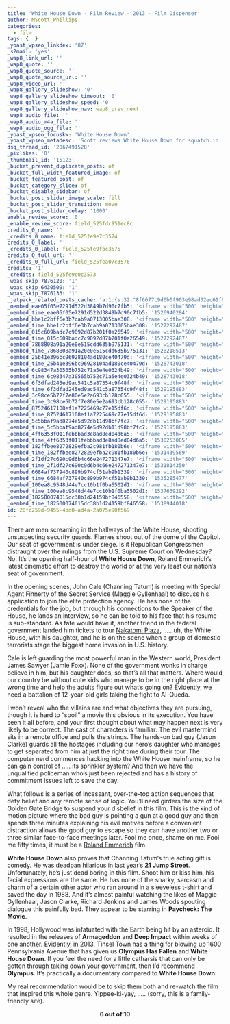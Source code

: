 ```yaml
---
title: 'White House Down - Film Review - 2013 - Film Dispenser'
author: MScott_Phillips
categories:
  - film
tags: {  }
_yoast_wpseo_linkdex: '87'
_s2mail: 'yes'
_wap8_link_url: ''
_wap8_quote: ''
_wap8_quote_source: ''
_wap8_quote_source_url: ''
_wap8_video_url: ''
_wap8_gallery_slideshow: '0'
_wap8_gallery_slideshow_timeout: '0'
_wap8_gallery_slideshow_speed: '0'
_wap8_gallery_slideshow_nav: wap8_prev_next
_wap8_audio_file: ''
_wap8_audio_m4a_file: ''
_wap8_audio_ogg_file: ''
_yoast_wpseo_focuskw: 'White House Down'
_yoast_wpseo_metadesc: 'Scott reviews White House Down for squatch.in. Is this summer action film worth your time? Read on to find out!'
dsq_thread_id: '2067491528'
_pixlikes: '0'
_thumbnail_id: '15123'
_bucket_prevent_duplicate_posts: of
_bucket_full_width_featured_image: of
_bucket_featured_post: of
_bucket_category_slide: of
_bucket_disable_sidebar: of
_bucket_post_slider_image_scale: fill
_bucket_post_slider_transition: move
_bucket_post_slider_delay: '1000'
enable_review_score: '0'
_enable_review_score: field_525fdc951ec8c
credits_0_name: ''
_credits_0_name: field_525fe9e7c3574
credits_0_label: ''
_credits_0_label: field_525fe9fbc3575
credits_0_full_url: ''
_credits_0_full_url: field_525fea07c3576
credits: '1'
_credits: field_525fe9c0c3573
_wpas_skip_7876120: '1'
_wpas_skip_6430509: '1'
_wpas_skip_7876133: '1'
_jetpack_related_posts_cache: 'a:1:{s:32:"8f6677c9d6b0f903e98ad32ec61f8deb";a:2:{s:7:"expires";i:1461910174;s:7:"payload";a:3:{i:0;a:1:{s:2:"id";i:13511;}i:1;a:1:{s:2:"id";i:13440;}i:2;a:1:{s:2:"id";i:8054;}}}}'
_oembed_eae05f05e7291d522d3849b7d90c7fb5: '<iframe width="500" height="281" src="https://www.youtube.com/embed/9teNKmm9R3k?start=3&feature=oembed" frameborder="0" allow="autoplay; encrypted-media" allowfullscreen></iframe>'
_oembed_time_eae05f05e7291d522d3849b7d90c7fb5: '1526940284'
_oembed_bbe1c2bff6e3b7cab9a0713005bae308: '<iframe width="500" height="281" src="https://www.youtube.com/embed/_DTbx7c7ez8?feature=oembed" frameborder="0" allow="autoplay; encrypted-media" allowfullscreen></iframe>'
_oembed_time_bbe1c2bff6e3b7cab9a0713005bae308: '1527292487'
_oembed_015c609badc7c9092d87b201f0a26549: '<iframe width="500" height="281" src="https://www.youtube.com/embed/dkhBDhQ4OxM?feature=oembed" frameborder="0" allow="autoplay; encrypted-media" allowfullscreen></iframe>'
_oembed_time_015c609badc7c9092d87b201f0a26549: '1527292487'
_oembed_7868808a91a20e0e515cdd635b975131: '<iframe width="500" height="281" src="https://www.youtube.com/embed/PEZ2r1YGKSA?feature=oembed" frameborder="0" allow="autoplay; encrypted-media" allowfullscreen></iframe>'
_oembed_time_7868808a91a20e0e515cdd635b975131: '1528218513'
_oembed_25b41e396bc96928104ad180ce40479d: '<iframe width="500" height="281" src="https://www.youtube.com/embed/MFWF9dU5Zc0?feature=oembed" frameborder="0" allow="autoplay; encrypted-media" allowfullscreen></iframe>'
_oembed_time_25b41e396bc96928104ad180ce40479d: '1528743018'
_oembed_6c98347a30565b752c71a5e4e0324b49: '<iframe width="500" height="281" src="https://www.youtube.com/embed/FhwktRDG_aQ?feature=oembed" frameborder="0" allow="autoplay; encrypted-media" allowfullscreen></iframe>'
_oembed_time_6c98347a30565b752c71a5e4e0324b49: '1528743018'
_oembed_6f3dfad245ed9ac541c5a87354c9f48f: '<iframe width="500" height="281" src="https://www.youtube.com/embed/rTMINaybeyE?feature=oembed" frameborder="0" allow="autoplay; encrypted-media" allowfullscreen></iframe>'
_oembed_time_6f3dfad245ed9ac541c5a87354c9f48f: '1529195883'
_oembed_3c98ce5b72f7e80e5e2a693cb128c055: '<iframe width="500" height="281" src="https://www.youtube.com/embed/j7RHHPN4gII?feature=oembed" frameborder="0" allow="autoplay; encrypted-media" allowfullscreen></iframe>'
_oembed_time_3c98ce5b72f7e80e5e2a693cb128c055: '1529195883'
_oembed_87524617108ef1a7225469c77e15df6d: '<iframe width="500" height="281" src="https://www.youtube.com/embed/bP8vCXPo-BA?feature=oembed" frameborder="0" allow="autoplay; encrypted-media" allowfullscreen></iframe>'
_oembed_time_87524617108ef1a7225469c77e15df6d: '1529195883'
_oembed_5c5bbaf9ad8274e5d92db11d98bf7fc7: '<iframe width="500" height="281" src="https://www.youtube.com/embed/yqAS2lPISa8?feature=oembed" frameborder="0" allow="autoplay; encrypted-media" allowfullscreen></iframe>'
_oembed_time_5c5bbaf9ad8274e5d92db11d98bf7fc7: '1529195883'
_oembed_4ff6353f011febbbad3e8ad8ed04d6a5: '<iframe width="500" height="281" src="https://www.youtube.com/embed/HikYI0jIAwU?feature=oembed" frameborder="0" allow="autoplay; encrypted-media" allowfullscreen></iframe>'
_oembed_time_4ff6353f011febbbad3e8ad8ed04d6a5: '1530253005'
_oembed_182ffbee8272829efba2c981fb180b6e: '<iframe width="500" height="281" src="https://www.youtube.com/embed/Seg_yBYPjG4?feature=oembed" frameborder="0" allow="autoplay; encrypted-media" allowfullscreen></iframe>'
_oembed_time_182ffbee8272829efba2c981fb180b6e: '1531439569'
_oembed_2f1df27c690c9d6b4c66e247271347e7: '<iframe width="500" height="281" src="https://www.youtube.com/embed/9XxLHyzsB_Q?feature=oembed" frameborder="0" allow="autoplay; encrypted-media" allowfullscreen></iframe>'
_oembed_time_2f1df27c690c9d6b4c66e247271347e7: '1531814350'
_oembed_6684af737940c899b974cf51ab9b1339: '<iframe width="500" height="281" src="https://www.youtube.com/embed/gp-8oB53P7k?feature=oembed" frameborder="0" allow="autoplay; encrypted-media" allowfullscreen></iframe>'
_oembed_time_6684af737940c899b974cf51ab9b1339: '1535285477'
_oembed_100ea8c9548d44e7cc10b1f0ba5502d1: '<iframe width="500" height="281" src="https://www.youtube.com/embed/ek1ePFp-nBI?feature=oembed" frameborder="0" allow="autoplay; encrypted-media" allowfullscreen></iframe>'
_oembed_time_100ea8c9548d44e7cc10b1f0ba5502d1: '1537639292'
_oembed_182500074015dc38b1d24159bf846558: '<iframe width="500" height="281" src="https://www.youtube.com/embed/USPd0vX2sdc?feature=oembed" frameborder="0" allow="autoplay; encrypted-media" allowfullscreen></iframe>'
_oembed_time_182500074015dc38b1d24159bf846558: '1538944018'
id: 20fc259d-9455-4bd0-ad4a-2a075e90f569
---
```

<p>There are men screaming in the hallways of the White House, shooting unsuspecting security guards. Flames shoot out of the dome of the Capitol. Our seat of government is under siege. Is it Republican Congressmen distraught over the rulings from the U.S. Supreme Court on Wednesday? No. It’s the opening half-hour of <b>White House Down</b>, Roland Emmerich’s latest cinematic effort to destroy the world or at the very least our nation’s seat of government.</p>
<p>In the opening scenes, John Cale (Channing Tatum) is meeting with Special Agent Finnerty of the Secret Service (Maggie Gyllenhaal) to discuss his application to join the elite protection agency. He has none of the credentials for the job, but through his connections to the Speaker of the House, he lands an interview, so he can be told to his face that his resume is sub-standard. As fate would have it, another friend in the federal government landed him tickets to tour <a title="Nakatomi Plaza" href="http://diehard.wikia.com/wiki/Nakatomi_Plaza" target="_blank">Nakatomi Plaza</a>, ….. uh, the White House, with his daughter, and he is on the scene when a group of domestic terrorists stage the biggest home invasion in U.S. history.</p>
<p>Cale is left guarding the most powerful man in the Western world, President James Sawyer (Jamie Foxx). None of the government wonks in charge believe in him, but his daughter does, so that’s all that matters. Where would our country be without cute kids who manage to be in the right place at the wrong time and help the adults figure out what’s going on? Evidently, we need a battalion of 12-year-old girls taking the fight to Al-Queda.</p>
<p>I won’t reveal who the villains are and what objectives they are pursuing, though it is hard to “spoil” a movie this obvious in its execution. You have seen it all before, and your first thought about what may happen next is very likely to be correct. The cast of characters is familiar: The evil mastermind sits in a remote office and pulls the strings. The hands-on bad guy (Jason Clarke) guards all the hostages including our hero’s daughter who manages to get separated from him at just the right time during their tour. The computer nerd commences hacking into the White House mainframe, so he can gain control of ….. its sprinkler system? And then we have the unqualified policeman who’s just been rejected and has a history of commitment issues left to save the day.</p>
<p>What follows is a series of incessant, over-the-top action sequences that defy belief and any remote sense of logic. <b> </b>You’ll need girders the size of the Golden Gate Bridge to suspend your disbelief in this film. This is the kind of motion picture where the bad guy is pointing a gun at a good guy and then spends three minutes explaining his evil motives before a convenient distraction allows the good guy to escape so they can have another two or three similar face-to-face meetings later. Fool me once, shame on me. Fool me fifty times, it must be a <a title="Roland's IMDB Page" href="http://www.imdb.com/name/nm0000386/" target="_blank">Roland Emmerich</a> film.</p>
<p><b>White House Down</b> also proves that Channing Tatum’s true acting gift is comedy. He was deadpan hilarious in last year’s <b>21 Jump Street</b>. Unfortunately, he’s just dead boring in this film. Shoot him or kiss him, his facial expressions are the same. He has none of the snarky, sarcasm and charm of a certain other actor who ran around in a sleeveless t-shirt and saved the day in 1988. And it’s almost painful watching the likes of Maggie Gyllenhaal, Jason Clarke, Richard Jenkins and James Woods spouting dialogue this painfully bad. They appear to be starring in <b>Paycheck: The Movie</b>.</p>
<p>In 1998, Hollywood was infatuated with the Earth being hit by an asteroid. It resulted in the releases of <b>Armageddon</b> and <b>Deep Impact</b> within weeks of one another. Evidently, in 2013, Tinsel Town has a thing for blowing up 1600 Pennsylvania Avenue that has given us <b>Olympus Has Fallen</b> and <b>White House Down</b>. If you feel the need for a little catharsis that can only be gotten through taking down your government, then I’d recommend <b>Olympus</b>. It’s practically a documentary compared to <b>White House Down</b>.</p>
<p>My real recommendation would be to skip them both and re-watch the film that inspired this whole genre. Yippee-ki-yay, ….. (sorry, this is a family-friendly site).</p>
<p align="CENTER"><b>6 out of 10</b></p>
